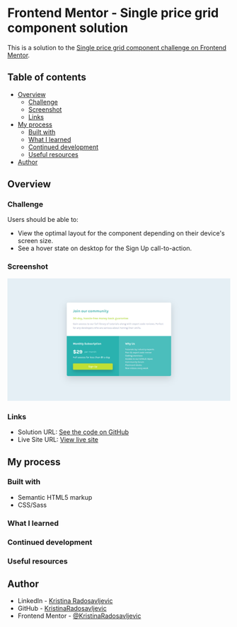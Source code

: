 # Frontend Mentor - Single price grid component solution

This is a solution to the [Single price grid component challenge on Frontend Mentor](https://www.frontendmentor.io/challenges/single-price-grid-component-5ce41129d0ff452fec5abbbc).

## Table of contents

- [Overview](#overview)
  - [Challenge](#challenge)
  - [Screenshot](#screenshot)
  - [Links](#links)
- [My process](#my-process)
  - [Built with](#built-with)
  - [What I learned](#what-i-learned)
  - [Continued development](#continued-development)
  - [Useful resources](#useful-resources)
- [Author](#author)

## Overview

### Challenge

Users should be able to:

- View the optimal layout for the component depending on their device's screen size.
- See a hover state on desktop for the Sign Up call-to-action.

### Screenshot

![Screenshot of the solution](./images/screenshot.png)

### Links

- Solution URL: [See the code on GitHub]()
- Live Site URL: [View live site]()

## My process

### Built with

- Semantic HTML5 markup
- CSS/Sass

### What I learned

### Continued development

### Useful resources

## Author

- LinkedIn - [Kristina Radosavljevic](https://www.linkedin.com/in/radosavljevic-kristina/)
- GitHub - [KristinaRadosavljevic](https://github.com/KristinaRadosavljevic)
- Frontend Mentor - [@KristinaRadosavljevic](https://www.frontendmentor.io/profile/KristinaRadosavljevic)
